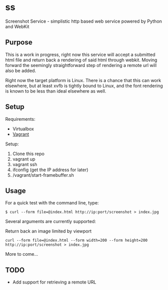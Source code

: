 # ss

Screenshot Service - simplistic http based web service powered by Python and WebKit

## Purpose

This is a work in progress, right now this service will accept a submitted html file
and return back a rendering of said html through webkit. Moving forward the seemingly
straightforward step of rendering a remote url will also be added.

Right now the target platform is Linux. There is a chance that this can work elsewhere,
but at least xvfb is tightly bound to Linux, and the font rendering is known to be less
than ideal elsewhere as well.

## Setup

Requirements:
* Virtualbox
* [Vagrant](https://www.vagrantup.com/)

Setup:

1. Clone this repo
2. vagrant up
3. vagrant ssh
4. ifconfig (get the IP address for later)
5. /vagrant/start-framebuffer.sh

## Usage

For a quick test with the command line, type:

```
$ curl --form file=@index.html http://ip:port/screenshot > index.jpg
```

Several arguments are currently supported:

Return back an image limited by viewport

```
curl --form file=@index.html --form width=200 --form height=200 http://ip:port/screenshot > index.jpg
```

More to come...

## TODO

* Add support for retrieving a remote URL
